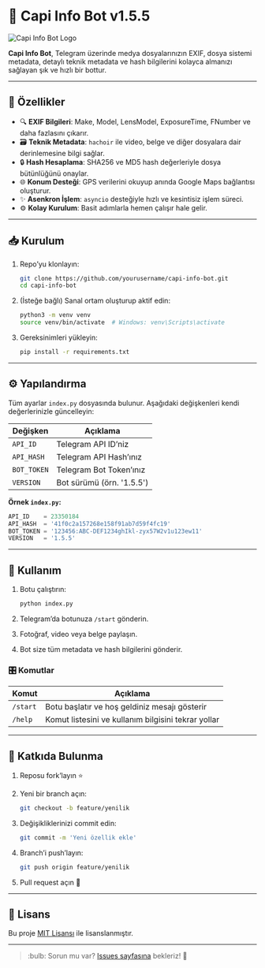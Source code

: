 # 🚀 Capi Info Bot v1.5.5

![Capi Info Bot Logo](https://https://github.com/byblackcapi/Capi-infoBot/blob/main/infobot.png)

**Capi Info Bot**, Telegram üzerinde medya dosyalarınızın EXIF, dosya sistemi metadata, detaylı teknik metadata ve hash bilgilerini kolayca almanızı sağlayan şık ve hızlı bir bottur.

---

## 📌 Özellikler

* 🔍 **EXIF Bilgileri**: Make, Model, LensModel, ExposureTime, FNumber ve daha fazlasını çıkarır.
* 🗃️ **Teknik Metadata**: `hachoir` ile video, belge ve diğer dosyalara dair derinlemesine bilgi sağlar.
* 🔒 **Hash Hesaplama**: SHA256 ve MD5 hash değerleriyle dosya bütünlüğünü onaylar.
* 🌐 **Konum Desteği**: GPS verilerini okuyup anında Google Maps bağlantısı oluşturur.
* ✨ **Asenkron İşlem**: `asyncio` desteğiyle hızlı ve kesintisiz işlem süreci.
* ⚙️ **Kolay Kurulum**: Basit adımlarla hemen çalışır hale gelir.

---

## 📥 Kurulum

1. Repo’yu klonlayın:

   ```bash
   git clone https://github.com/yourusername/capi-info-bot.git
   cd capi-info-bot
   ```
2. (İsteğe bağlı) Sanal ortam oluşturup aktif edin:

   ```bash
   python3 -m venv venv
   source venv/bin/activate  # Windows: venv\Scripts\activate
   ```
3. Gereksinimleri yükleyin:

   ```bash
   pip install -r requirements.txt
   ```

---

## ⚙️ Yapılandırma

Tüm ayarlar `index.py` dosyasında bulunur. Aşağıdaki değişkenleri kendi değerlerinizle güncelleyin:

| Değişken    | Açıklama                  |
| ----------- | ------------------------- |
| `API_ID`    | Telegram API ID’niz       |
| `API_HASH`  | Telegram API Hash’ınız    |
| `BOT_TOKEN` | Telegram Bot Token’ınız   |
| `VERSION`   | Bot sürümü (örn. '1.5.5') |

**Örnek `index.py`:**

```python
API_ID    = 23350184
API_HASH  = '41f0c2a157268e158f91ab7d59f4fc19'
BOT_TOKEN = '123456:ABC-DEF1234ghIkl-zyx57W2v1u123ew11'
VERSION   = '1.5.5'
```

---

## 🚀 Kullanım

1. Botu çalıştırın:

   ```bash
   python index.py
   ```
2. Telegram’da botunuza `/start` gönderin.
3. Fotoğraf, video veya belge paylaşın.
4. Bot size tüm metadata ve hash bilgilerini gönderir.

### 🎛️ Komutlar

| Komut    | Açıklama                                            |
| -------- | --------------------------------------------------- |
| `/start` | Botu başlatır ve hoş geldiniz mesajı gösterir       |
| `/help`  | Komut listesini ve kullanım bilgisini tekrar yollar |

---

## 🤝 Katkıda Bulunma

1. Reposu fork’layın ⭐️
2. Yeni bir branch açın:

   ```bash
   git checkout -b feature/yenilik
   ```
3. Değişikliklerinizi commit edin:

   ```bash
   git commit -m 'Yeni özellik ekle'
   ```
4. Branch’i push’layın:

   ```bash
   git push origin feature/yenilik
   ```
5. Pull request açın 📣

---

## 📄 Lisans

Bu proje [MIT Lisansı](LICENSE) ile lisanslanmıştır.

---

> \:bulb: Sorun mu var? [Issues sayfasına](https://github.com/yourusername/capi-info-bot/issues) bekleriz! 🎉
